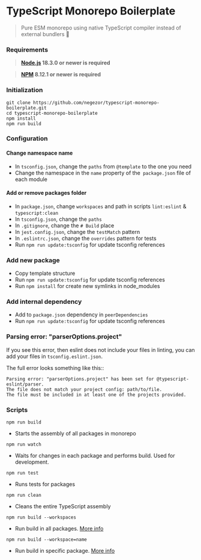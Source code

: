 # TypeScript Monorepo Boilerplate
> Pure ESM monorepo using native TypeScript compiler instead of external bundlers 🌟

### Requirements
> **[Node.js](https://nodejs.org/) 18.3.0 or newer is required**

> **[NPM](http://npm.im/npm) 8.12.1 or newer is required**

### Initialization
```
git clone https://github.com/negezor/typescript-monorepo-boilerplate.git
cd typescript-monorepo-boilerplate
npm install
npm run build
```

### Configuration
#### Change namespace name
- In `tsconfig.json`, change the `paths` from `@template` to the one you need
- Change the namespace in the `name` property of the` package.json` file of each module

#### Add or remove packages folder
- In `package.json`, change `workspaces` and path in scripts `lint:eslint` & `typescript:clean`
- In `tsconfig.json`, change the `paths`
- In `.gitignore`, change the `# Build` place
- In `jest.config.json`, change the `testMatch` pattern
- In `.eslintrc.json`, change the `overrides` pattern for tests
- Run `npm run update:tsconfig` for update tsconfig references

### Add new package
- Copy template structure
- Run `npm run update:tsconfig` for update tsconfig references
- Run `npm install` for create new symlinks in node_modules

### Add internal dependency
- Add to `package.json` dependency in `peerDependencies`
- Run `npm run update:tsconfig` for update tsconfig references

### Parsing error: "parserOptions.project"
If you see this error, then eslint does not include your files in linting, you can add your files in `tsconfig.eslint.json`. 

The full error looks something like this:: 
```
Parsing error: "parserOptions.project" has been set for @typescript-eslint/parser.
The file does not match your project config: path/to/file.
The file must be included in at least one of the projects provided.
```

### Scripts

`npm run build`
- Starts the assembly of all packages in monorepo

`npm run watch`
- Waits for changes in each package and performs build. Used for development.

`npm run test`
- Runs tests for packages

`npm run clean`
- Cleans the entire TypeScript assembly

`npm run build --workspaces`
- Run build in all packages. [More info](https://docs.npmjs.com/cli/v8/using-npm/workspaces)

`npm run build --workspace=name`
- Run build in specific package. [More info](https://docs.npmjs.com/cli/v8/using-npm/workspaces)
